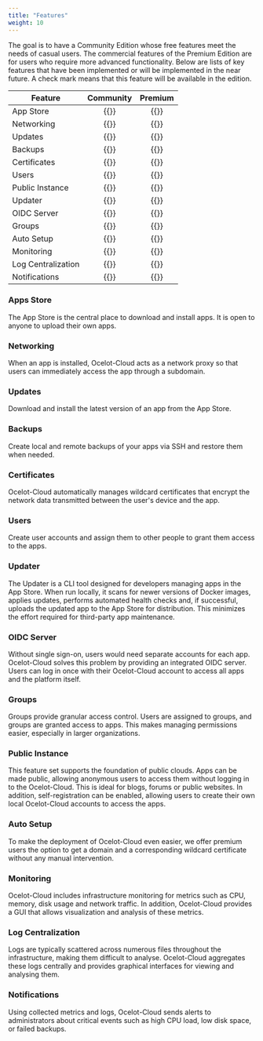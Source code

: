 ```yaml
---
title: "Features"
weight: 10
---
```


The goal is to have a Community Edition whose free features meet the needs of casual users. The commercial features of the Premium Edition are for users who require more advanced functionality. Below are lists of key features that have been implemented or will be implemented in the near future. A check mark means that this feature will be available in the edition.

| Feature            |    Community    |     Premium     |
|--------------------|:---------------:| :-------------: |
| App Store          | {{<checkmark>}} | {{<checkmark>}} |
| Networking         | {{<checkmark>}} | {{<checkmark>}} |
| Updates            | {{<checkmark>}} | {{<checkmark>}} |
| Backups            | {{<checkmark>}} | {{<checkmark>}} |
| Certificates       | {{<checkmark>}} | {{<checkmark>}} |
| Users              | {{<checkmark>}} | {{<checkmark>}} |
| Public Instance    | {{<checkmark>}} | {{<checkmark>}} |
| Updater            | {{<checkmark>}} | {{<checkmark>}} |
| OIDC Server        |   {{<cross>}}   | {{<checkmark>}} |
| Groups             |   {{<cross>}}   | {{<checkmark>}} |
| Auto Setup         |   {{<cross>}}   | {{<checkmark>}} |
| Monitoring         |   {{<cross>}}   | {{<checkmark>}} |
| Log Centralization |   {{<cross>}}   | {{<checkmark>}} |
| Notifications      |   {{<cross>}}   | {{<checkmark>}} |

### Apps Store

The App Store is the central place to download and install apps. It is open to anyone to upload their own apps.

### Networking

When an app is installed, Ocelot-Cloud acts as a network proxy so that users can immediately access the app through a subdomain.

### Updates

Download and install the latest version of an app from the App Store.

### Backups

Create local and remote backups of your apps via SSH and restore them when needed.

### Certificates

Ocelot-Cloud automatically manages wildcard certificates that encrypt the network data transmitted between the user's device and the app.

### Users

Create user accounts and assign them to other people to grant them access to the apps.

### Updater

The Updater is a CLI tool designed for developers managing apps in the App Store. When run locally, it scans for newer versions of Docker images, applies updates, performs automated health checks and, if successful, uploads the updated app to the App Store for distribution.  This minimizes the effort required for third-party app maintenance.

### OIDC Server

Without single sign-on, users would need separate accounts for each app. Ocelot-Cloud solves this problem by providing an integrated OIDC server. Users can log in once with their Ocelot-Cloud account to access all apps and the platform itself.

### Groups

Groups provide granular access control. Users are assigned to groups, and groups are granted access to apps. This makes managing permissions easier, especially in larger organizations.

### Public Instance

This feature set supports the foundation of public clouds. Apps can be made public, allowing anonymous users to access them without logging in to the Ocelot-Cloud. This is ideal for blogs, forums or public websites. In addition, self-registration can be enabled, allowing users to create their own local Ocelot-Cloud accounts to access the apps.

### Auto Setup

To make the deployment of Ocelot-Cloud even easier, we offer premium users the option to get a domain and a corresponding wildcard certificate without any manual intervention.

### Monitoring

Ocelot-Cloud includes infrastructure monitoring for metrics such as CPU, memory, disk usage and network traffic. In addition, Ocelot-Cloud provides a GUI that allows visualization and analysis of these metrics.

### Log Centralization

Logs are typically scattered across numerous files throughout the infrastructure, making them difficult to analyse. Ocelot-Cloud aggregates these logs centrally and provides graphical interfaces for viewing and analysing them.

### Notifications

Using collected metrics and logs, Ocelot-Cloud sends alerts to administrators about critical events such as high CPU load, low disk space, or failed backups.